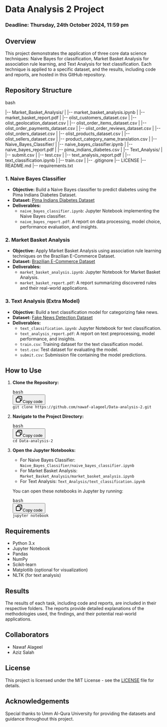 
# Data Analysis 2 Project

### Deadline: Thursday, 24th October 2024, 11:59 pm

## Overview

This project demonstrates the application of three core data science techniques: Naive Bayes for classification, Market Basket Analysis for association rule learning, and Text Analysis for text classification. Each technique is applied to a specific dataset, and the results, including code and reports, are hosted in this GitHub repository.

## Repository Structure
<span>bash</span><div class="flex items-center"><span class="" data-state="closed">
|-- Market_Basket_Analysis/
|   |-- market_basket_analysis.ipynb
|   |-- market_basket_report.pdf
|   |-- olist_customers_dataset.csv
|   |-- olist_geolocation_dataset.csv
|   |-- olist_order_items_dataset.csv
|   |-- olist_order_payments_dataset.csv
|   |-- olist_order_reviews_dataset.csv
|   |-- olist_orders_dataset.csv
|   |-- olist_products_dataset.csv
|   |-- olist_sellers_dataset.csv
|   |-- product_category_name_translation.csv
|
|-- Naive_Bayes_Classifier/
|   |-- naive_bayes_classifier.ipynb
|   |-- naive_bayes_report.pdf
|   |-- pima_indians_diabetes.csv
|
|-- Text_Analysis/
|   |-- submit.csv
|   |-- test.csv
|   |-- text_analysis_report.pdf
|   |-- text_classification.ipynb
|   |-- train.csv
|
|-- .gitignore
|-- LICENSE
|-- README.md
|-- requirements.txt

</code></div></div></pre>

### 1. Naive Bayes Classifier

* **Objective:** Build a Naive Bayes classifier to predict diabetes using the Pima Indians Diabetes Dataset.
* **Dataset:** [Pima Indians Diabetes Dataset]()
* **Deliverables:**
  * `naive_bayes_classifier.ipynb`: Jupyter Notebook implementing the Naive Bayes classifier.
  * `naive_bayes_report.pdf`: A report on data processing, model choice, performance evaluation, and insights.

### 2. Market Basket Analysis

* **Objective:** Apply Market Basket Analysis using association rule learning techniques on the Brazilian E-Commerce Dataset.
* **Dataset:** [Brazilian E-Commerce Dataset](https://www.kaggle.com/datasets/olistbr/brazilian-ecommerce)
* **Deliverables:**
  * `market_basket_analysis.ipynb`: Jupyter Notebook for Market Basket Analysis.
  * `market_basket_report.pdf`: A report summarizing discovered rules and their real-world applications.

### 3. Text Analysis (Extra Model)

* **Objective:** Build a text classification model for categorizing fake news.
* **Dataset:** [Fake News Detection Dataset](https://www.kaggle.com/c/fake-news/data)
* **Deliverables:**
  * `text_classification.ipynb`: Jupyter Notebook for text classification.
  * `text_analysis_report.pdf`: A report on text preprocessing, model performance, and insights.
  * `train.csv`: Training dataset for the text classification model.
  * `test.csv`: Test dataset for evaluating the model.
  * `submit.csv`: Submission file containing the model predictions.

## How to Use

1. **Clone the Repository:**

   <pre><div class="dark bg-gray-950 contain-inline-size rounded-md border-[0.5px] border-token-border-medium"><div class="flex items-center relative text-token-text-secondary bg-token-main-surface-secondary px-4 py-2 text-xs font-sans justify-between rounded-t-md"><span>bash</span><div class="flex items-center"><span class="" data-state="closed"><button class="flex gap-1 items-center"><svg xmlns="http://www.w3.org/2000/svg" width="24" height="24" fill="none" viewBox="0 0 24 24" class="icon-sm"><path fill="currentColor" fill-rule="evenodd" d="M7 5a3 3 0 0 1 3-3h9a3 3 0 0 1 3 3v9a3 3 0 0 1-3 3h-2v2a3 3 0 0 1-3 3H5a3 3 0 0 1-3-3v-9a3 3 0 0 1 3-3h2zm2 2h5a3 3 0 0 1 3 3v5h2a1 1 0 0 0 1-1V5a1 1 0 0 0-1-1h-9a1 1 0 0 0-1 1zM5 9a1 1 0 0 0-1 1v9a1 1 0 0 0 1 1h9a1 1 0 0 0 1-1v-9a1 1 0 0 0-1-1z" clip-rule="evenodd"></path></svg>Copy code</button></span></div></div><div class="overflow-y-auto p-4" dir="ltr"><code class="!whitespace-pre hljs language-bash">git clone https://github.com/nawaf-alageel/Data-analysis-2.git
   </code></div></div></pre>
2. **Navigate to the Project Directory:**

   <pre><div class="dark bg-gray-950 contain-inline-size rounded-md border-[0.5px] border-token-border-medium"><div class="flex items-center relative text-token-text-secondary bg-token-main-surface-secondary px-4 py-2 text-xs font-sans justify-between rounded-t-md"><span>bash</span><div class="flex items-center"><span class="" data-state="closed"><button class="flex gap-1 items-center"><svg xmlns="http://www.w3.org/2000/svg" width="24" height="24" fill="none" viewBox="0 0 24 24" class="icon-sm"><path fill="currentColor" fill-rule="evenodd" d="M7 5a3 3 0 0 1 3-3h9a3 3 0 0 1 3 3v9a3 3 0 0 1-3 3h-2v2a3 3 0 0 1-3 3H5a3 3 0 0 1-3-3v-9a3 3 0 0 1 3-3h2zm2 2h5a3 3 0 0 1 3 3v5h2a1 1 0 0 0 1-1V5a1 1 0 0 0-1-1h-9a1 1 0 0 0-1 1zM5 9a1 1 0 0 0-1 1v9a1 1 0 0 0 1 1h9a1 1 0 0 0 1-1v-9a1 1 0 0 0-1-1z" clip-rule="evenodd"></path></svg>Copy code</button></span></div></div><div class="overflow-y-auto p-4" dir="ltr"><code class="!whitespace-pre hljs language-bash">cd Data-analysis-2
   </code></div></div></pre>
3. **Open the Jupyter Notebooks:**

   * For Naive Bayes Classifier: `Naive_Bayes_Classifier/naive_bayes_classifier.ipynb`
   * For Market Basket Analysis: `Market_Basket_Analysis/market_basket_analysis.ipynb`
   * For Text Analysis: `Text_Analysis/text_classification.ipynb`

   You can open these notebooks in Jupyter by running:

   <pre><div class="dark bg-gray-950 contain-inline-size rounded-md border-[0.5px] border-token-border-medium"><div class="flex items-center relative text-token-text-secondary bg-token-main-surface-secondary px-4 py-2 text-xs font-sans justify-between rounded-t-md"><span>bash</span><div class="flex items-center"><span class="" data-state="closed"><button class="flex gap-1 items-center"><svg xmlns="http://www.w3.org/2000/svg" width="24" height="24" fill="none" viewBox="0 0 24 24" class="icon-sm"><path fill="currentColor" fill-rule="evenodd" d="M7 5a3 3 0 0 1 3-3h9a3 3 0 0 1 3 3v9a3 3 0 0 1-3 3h-2v2a3 3 0 0 1-3 3H5a3 3 0 0 1-3-3v-9a3 3 0 0 1 3-3h2zm2 2h5a3 3 0 0 1 3 3v5h2a1 1 0 0 0 1-1V5a1 1 0 0 0-1-1h-9a1 1 0 0 0-1 1zM5 9a1 1 0 0 0-1 1v9a1 1 0 0 0 1 1h9a1 1 0 0 0 1-1v-9a1 1 0 0 0-1-1z" clip-rule="evenodd"></path></svg>Copy code</button></span></div></div><div class="overflow-y-auto p-4" dir="ltr"><code class="!whitespace-pre hljs language-bash">jupyter notebook
   </code></div></div></pre>

## Requirements

* Python 3.x
* Jupyter Notebook
* Pandas
* NumPy
* Scikit-learn
* Matplotlib (optional for visualization)
* NLTK (for text analysis)

## Results

The results of each task, including code and reports, are included in their respective folders. The reports provide detailed explanations of the methodologies used, the findings, and their potential real-world applications.

## Collaborators

* Nawaf Alageel
* Aziz Salah

## **License**

This project is licensed under the MIT License - see the [LICENSE]() file for details.

## Acknowledgements

Special thanks to Umm Al-Qura University for providing the datasets and guidance throughout this project.
